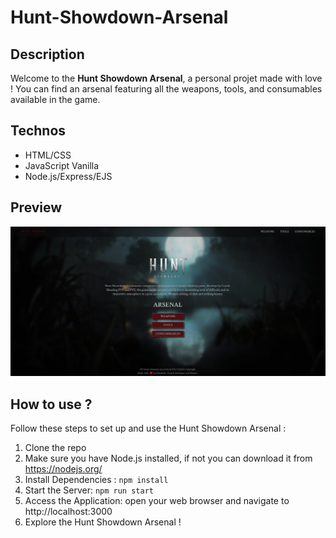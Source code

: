 # Hunt-Showdown-Arsenal

## Description
Welcome to the **Hunt Showdown Arsenal**, a personal projet made with love ! You can find an arsenal featuring all the weapons, tools, and consumables available in the game. 

## Technos 
- HTML/CSS
- JavaScript Vanilla
- Node.js/Express/EJS

## Preview 
![Hunt Showdown Arsenal](./docs/Capture-Hunt.png)

## How to use ?
Follow these steps to set up and use the Hunt Showdown Arsenal :
1. Clone the repo
2. Make sure you have Node.js installed, if not you can download it from https://nodejs.org/ 
3. Install Dependencies : `npm install`
4. Start the Server: `npm run start`
5. Access the Application: open your web browser and navigate to http://localhost:3000 
6. Explore the Hunt Showdown Arsenal !
